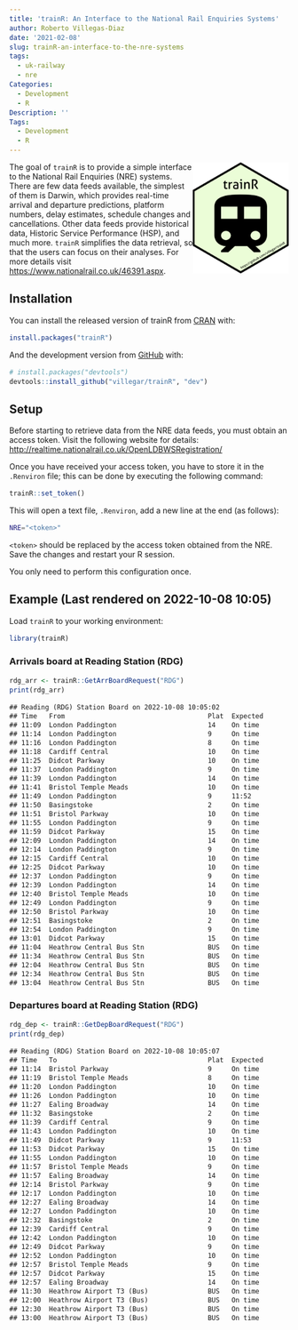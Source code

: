 ```yaml
---
title: 'trainR: An Interface to the National Rail Enquiries Systems'
author: Roberto Villegas-Diaz
date: '2021-02-08'
slug: trainR-an-interface-to-the-nre-systems
tags:
  - uk-railway
  - nre
Categories:
  - Development
  - R
Description: ''
Tags:
  - Development
  - R
---
```


<img src="https://raw.githubusercontent.com/villegar/trainR/main/inst/images/logo.png" alt="logo" align="right" height=200px/>

The goal of `trainR` is to provide a simple interface to the 
National Rail Enquiries (NRE) systems. There are few data feeds 
available, the simplest of them is Darwin, which provides real-time 
arrival and departure predictions, platform numbers, delay estimates, 
schedule changes and cancellations. Other data feeds provide historical 
data, Historic Service Performance (HSP), and much more. `trainR` 
simplifies the data retrieval, so that the users can focus on their 
analyses. For more details visit 
https://www.nationalrail.co.uk/46391.aspx.

## Installation

You can install the released version of trainR from [CRAN](https://CRAN.R-project.org) with:

``` r
install.packages("trainR")
```

And the development version from [GitHub](https://github.com/) with:

``` r
# install.packages("devtools")
devtools::install_github("villegar/trainR", "dev")
```

## Setup
Before starting to retrieve data from the NRE data feeds, you must obtain an access token. 
Visit the following website for details: http://realtime.nationalrail.co.uk/OpenLDBWSRegistration/

Once you have received your access token, you have to store it in the `.Renviron` file; this can be 
done by executing the following command:


```r
trainR::set_token()
```

This will open a text file, `.Renviron`, add a new line at the end (as follows):

```bash
NRE="<token>"
```

`<token>` should be replaced by the access token obtained from the NRE. Save the changes and restart 
your R session.

You only need to perform this configuration once.

## Example (Last rendered on 2022-10-08 10:05)

Load `trainR` to your working environment:

```r
library(trainR)
```

### Arrivals board at Reading Station (RDG)


```r
rdg_arr <- trainR::GetArrBoardRequest("RDG")
print(rdg_arr)
```

```
## Reading (RDG) Station Board on 2022-10-08 10:05:02
## Time   From                                    Plat  Expected
## 11:09  London Paddington                       14    On time
## 11:14  London Paddington                       9     On time
## 11:16  London Paddington                       8     On time
## 11:18  Cardiff Central                         10    On time
## 11:25  Didcot Parkway                          10    On time
## 11:37  London Paddington                       9     On time
## 11:39  London Paddington                       14    On time
## 11:41  Bristol Temple Meads                    10    On time
## 11:49  London Paddington                       9     11:52
## 11:50  Basingstoke                             2     On time
## 11:51  Bristol Parkway                         10    On time
## 11:55  London Paddington                       9     On time
## 11:59  Didcot Parkway                          15    On time
## 12:09  London Paddington                       14    On time
## 12:14  London Paddington                       9     On time
## 12:15  Cardiff Central                         10    On time
## 12:25  Didcot Parkway                          10    On time
## 12:37  London Paddington                       9     On time
## 12:39  London Paddington                       14    On time
## 12:40  Bristol Temple Meads                    10    On time
## 12:49  London Paddington                       9     On time
## 12:50  Bristol Parkway                         10    On time
## 12:51  Basingstoke                             2     On time
## 12:54  London Paddington                       9     On time
## 13:01  Didcot Parkway                          15    On time
## 11:04  Heathrow Central Bus Stn                BUS   On time
## 11:34  Heathrow Central Bus Stn                BUS   On time
## 12:04  Heathrow Central Bus Stn                BUS   On time
## 12:34  Heathrow Central Bus Stn                BUS   On time
## 13:04  Heathrow Central Bus Stn                BUS   On time
```

### Departures board at Reading Station (RDG)


```r
rdg_dep <- trainR::GetDepBoardRequest("RDG")
print(rdg_dep)
```

```
## Reading (RDG) Station Board on 2022-10-08 10:05:07
## Time   To                                      Plat  Expected
## 11:14  Bristol Parkway                         9     On time
## 11:19  Bristol Temple Meads                    8     On time
## 11:20  London Paddington                       10    On time
## 11:26  London Paddington                       10    On time
## 11:27  Ealing Broadway                         14    On time
## 11:32  Basingstoke                             2     On time
## 11:39  Cardiff Central                         9     On time
## 11:43  London Paddington                       10    On time
## 11:49  Didcot Parkway                          9     11:53
## 11:53  Didcot Parkway                          15    On time
## 11:55  London Paddington                       10    On time
## 11:57  Bristol Temple Meads                    9     On time
## 11:57  Ealing Broadway                         14    On time
## 12:14  Bristol Parkway                         9     On time
## 12:17  London Paddington                       10    On time
## 12:27  Ealing Broadway                         14    On time
## 12:27  London Paddington                       10    On time
## 12:32  Basingstoke                             2     On time
## 12:39  Cardiff Central                         9     On time
## 12:42  London Paddington                       10    On time
## 12:49  Didcot Parkway                          9     On time
## 12:52  London Paddington                       10    On time
## 12:57  Bristol Temple Meads                    9     On time
## 12:57  Didcot Parkway                          15    On time
## 12:57  Ealing Broadway                         14    On time
## 11:30  Heathrow Airport T3 (Bus)               BUS   On time
## 12:00  Heathrow Airport T3 (Bus)               BUS   On time
## 12:30  Heathrow Airport T3 (Bus)               BUS   On time
## 13:00  Heathrow Airport T3 (Bus)               BUS   On time
```
